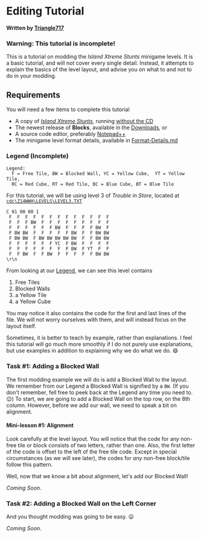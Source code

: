 Editing Tutorial
================
**Written by [Triangle717](https://github.com/le717)**

### Warning: This tutorial is incomplete!

This is a tutorial on modding the *Island Xtreme Stunts* minigame levels. It is a basic tutorial, and will not cover every single detail. 
Instead, it attempts to explain the basics of the level layout, and advise you on what to and not to do in your modding.

## Requirements

You will need a few items to complete this tutorial
* A copy of [*Island Xtreme Stunts*](http://en.wikipedia.org/wiki/Island_Xtreme_Stunts), running [without the CD](http://www.rockraidersunited.org/topic/1301-)
* The newest release of **Blocks**, available in the [Downloads](https://github.com/le717/Blocks#downloads), or
* A source code editor, preferably [Notepad++](http://notepad-plus-plus.org)
* The minigame level format details, available in [Format-Details.md](Format-Details.md)

### Legend (Incomplete)

```
Legend:
  F = Free Tile, BW = Blocked Wall, YC = Yellow Cube,  YT = Yellow Tile, 
  RC = Red Cube, RT = Red Tile, BC = Blue Cube, BT = Blue Tile
```

For this tutorial, we will be using level 3 of *Trouble in Store*, located at [`cdc\Z14WWH\LEVELS\LEVEL3.TXT`](about:blank)

```
C 01 00 00 1
 F  F  F  F  F  F  F  F  F  F  F  F  F
 F  F  F BW  F  F  F  F  F  F  F  F  F
 F  F  F  F  F  F BW  F  F  F  F BW  F
 F BW BW  F  F  F  F  F BW  F  F BW BW
 F BW BW  F BW BW BW BW BW  F  F BW BW
 F  F  F  F  F  F YC  F BW  F  F  F  F
 F  F  F  F  F  F  F  F BW  F YT  F  F
 F  F BW  F  F BW  F  F  F  F  F BW BW
\r\n 
```

From looking at our [Legend](#legend-incomplete), we can see this level contains
 1. Free Tiles
 2. Blocked Walls
 3. a Yellow Tile
 4. a Yellow Cube
 
You may notice it also contains the code for the first and last lines of the file. We will not worry ourselves with them, 
and will instead focus on the layout itself. 

Sometimes, it is better to teach by example, rather than explanations. I feel this tutorial will go much more smoothly 
if I do not purely use explanations, but use examples in addition to explaining why we do what we do. :smile:

### Task #1: Adding a Blocked Wall 

The first modding example we will do is add a Blocked Wall to the layout. We remember from our Legend a Blocked Wall is signified by a `BW`.
(If you don't remember, fell free to peek back at the Legend any time you need to. :wink:) To start, we are going to add a Blocked Wall on 
the top row, on the 8th column. However, before we add our wall, we need to speak a bit on alignment.

#### Mini-lesson #1: Alignment

Look carefully at the level layout. You will notice that the code for any non-free tile or block consists of two letters, rather than one. 
Also, the first letter of the code is offset to the left of the free tile code. Except in special circumstances (as we will see later), 
the codes for *any* non-free block/tile follow this pattern.

Well, now that we know a bit about alignment, let's add our Blocked Wall!

*Coming Soon.*

### Task #2: Adding a Blocked Wall on the Left Corner

And you thought modding was going to be easy. :stuck_out_tongue:

*Coming Soon.*
